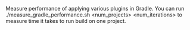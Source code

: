 Measure performance of applying various plugins in Gradle. 
You can run ./measure_gradle_performance.sh <num_projects> <num_iterations> to measure time it takes to run build on one project.
